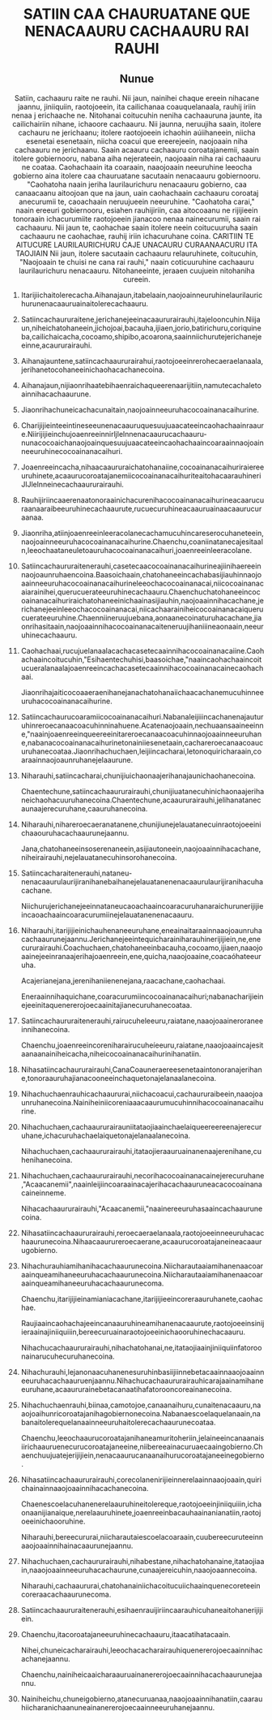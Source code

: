 <h1 align='center'>SATIIN CAA CHAURUATANE QUE NENACAAURU CACHAAURU RAl RAUHI</h1>
<h2 align='center'>Nunue</h2>
<p align='center'>Satiin, cachaauru raite ne rauhi. Nii jaun, nainihei chaque ereein nihacane jaannu, jiniiquiin, raotojoeein, ita cailichanaa coauquelanaala, rauhij iriin nenaa j erichaache ne. Nitohanai coitucuhin neniha cachaauruna jaunte, ita cailichairiin nihane, ichaoore cachaauru. Nii jaunna, neruujiha saain, itolere cachauru ne jerichaanu; itolere raotojoeein ichaohin aúiihaneein, niicha esenetai esenetaain, niicha coacui que ereerejeein, naojoaain niha cachaauru ne jerichaanu.
Saain acaauru cachaauru coroatajanemii, saain itolere gobiernooru, nabana aiha nejerateein, naojoaain niha rai cachaauru ne coataa.
Caohachaain ita coaraain, naaojoaain neeuruhine leeocha gobierno aina itolere caa chauruatane sacutaain nenacaauru gobiernooru.
"Caohatoha naain jeriha laurilaurichuru nenacaauru gobierno, caa canaacaanu aitoojoan que na jaun, uain caohachaain cachaauru coroataj anecurumii te, caoachaain neruujueein neeuruhine.
"Caohatoha carai," naain ereeuri gobiernooru, esiahen rauhijiriin, caa aitocoaanu ne rijijieein tonoraain ichacurumiite raotojoeein jianacoo nenaa nainecurumii, saain rai cachaauru.
Nii jaun te, caohachae saain itolere neein coitucuuruha saain cachaauru ne caohachae, rauhij iriin ichacuruhane coina.
CARITIIN TE AlTUCURE LAURILAURICHURU CAJE UNACAURU CURAANAACURU ITA TAOJIAIN
Nii jaun, itolere sacutaain cachaauru relauruhinete, coitucuhin, "Naojoaain te chuisi ne cana rai rauhi," naain coticuuruhine cachaauru laurilaurichuru nenacaauru. Nitohaneeinte, jeraaen cuujuein nitohaniha cureein.</p>
<ol>
  <li>
    <p>Itarijiichaitolerecacha.Aihanajaun,itabelaain,naojoainneuruhinelaurilaurichurunenacaauruainaitolerecachaauru.</p>
  </li>
  <li>
    <p>Satiincachaururaitene,jerichanejeeinacaaururairauhi,itajelooncuhin.Niijaun,niheichatohaneein,jichojoai,bacauha,ijiaen,jorio,batirichuru,coriquineba,cailichaicacha,cocoamo,shipibo,acoarona,saainniichurutejerichanejeeinne,acaururairauhi.</p>
  </li>
  <li>
    <p>Aihanajauntene,satiincachaaururairahui,raotojoeeinrerohecaeraelanaala,jerihanetocohaneeinichaohacachanecoina.</p>
  </li>
  <li>
    <p>Aihanajaun,nijiaonrihaatebihaenraichaqueerenaarijitiin,namutecachaletoainnihacachaaurune.</p>
  </li>
  <li>
    <p>Jiaonrihachuneicachacunaitain,naojoainneeuruhacocoainanacaihurine.</p>
  </li>
  <li>
    <p>Charijijieinteeintineseeunenacaauruquesuujuaacateeincaohachaainraaure.Niirijijieinchujoaenreeinnirljlelnnenacaaurucachaauru-nunacocoaichanaojoainquesuujuaacateeincaohachaaincoaraainnaojoainneeuruhinecocoainanacaihuri.</p>
  </li>
  <li>
    <p>Joaenreeincacha,nihaacaaururaichatohanaiine,cocoainanacaihuriraiereeuruhinete,acaaurucoroatajanemiicocoainanacaihuriteaitohacaarauhineriJlJlelnneinecachaaururairauhi.</p>
  </li>
  <li>
    <p>Rauhijiriincaaerenaatonoraainichacurenihacocoainanacaihurineacaarucuraanaaraibeeuruhinecachaaurute,rucuecuruhineacaauruainaacaaurucuraanaa.</p>
  </li>
  <li>
    <p>Jiaonriha,atiinjoaenreeinleeracolanecachamucuhincareserocuhaneteein,naojoainneeuruhacocoainanacaihurine.Chaenchu,coaniinatanecajesitaaln,leeochaataneuletoauruhacocoainanacaihuri,joaenreeinleeracolane.</p>
  </li>
  <li>
    <p>Satiincachaururaitenerauhi,casetecaacocoainanacaihurineajiinihaereeinnaojoaunruhaencoina.Baasoichaain,chatohaneeincachabasijiauhinnaojoaainneeuruhacocoainanacaihurineleeochacocoainanacai,niicocoainanacaiarainihei,querucuerateeuruhinecachaauru.Chaenchuchatohaneeincocoainanacaihuriraichatohaneeinichaainasijiauhin,naojoaainnihacachane,jerichanejeeinleeochacocoainanacai,niicachaarainiheicocoainanacaiquerucuerateeuruhine.Chaenniineruujuebana,aonaanecoinaturuhacachane,jiaonrihasitaain,naojoaainnihacocoainanacaiteneruujihaniiineaonaain,neeuruhinecachaauru.</p>
  </li>
  <li>
    <p>Caohachaai,rucujuelanaalacachacasetecaainnihacocoainanacaiine.Caohachaaincoitucuhin,"Esihaentechuhisi,baasoichae,"naaincaohachaaincoitucueralanaalajoaenreeincachacasetecaainnihacocoainanacainecaohachaai.</p>
    <p>Jiaonrihajaiticocoaaeraenihanejanachatohanaiichaacachanemucuhinneeuruhacocoainanacaihurine.</p>
  </li>
  <li>
    <p>Satiincachaurucoaramiicocoainanacaihuri.Nabanaleijiiincachanenajauturuhinreroecanaacoacuhinninahuene.Acatenaojoaain,nechuaansaaineeinne,"naainjoaenreeinqueereeinitareroecanaacoacuhinnaojoaainneeuruhane,nabanacocoainanacaihurinetonainiiesenetaain,cachareroecanaacoaucuruhanecoataa.Jiaonrihachuchaen,leijiincacharai,letonoquiricharaain,coaraainnaojoaunruhanejelaaurune.</p>
  </li>
  <li>
    <p>Niharauhi,satiincacharai,chunijiuichaonaajerihanajaunichaohanecoina.</p>
    <p>Chaentechune,satiincachaaururairauhi,chunijiuatanecuhinichaonaajerihaneichaohacuuruhanecoina.Chaentechune,acaaururairauhi,jelihanatanecaunaajerecuruhane,caauruhanecoina.</p>
  </li>
  <li>
    <p>Niharauhi,nihareroecaeranatanene,chunijiunejelauatanecuinraotojoeeinichaaouruhacachaaurunejaannu.</p>
    <p>Jana,chatohaneeinsoserenaneein,asijiautoneein,naojoaainnihacachane,niheirairauhi,nejelauatanecuhinsorohanecoina.</p>
  </li>
  <li>
    <p>Satiincacharaitenerauhi,nataneu-nenacaaurulaurijiranihanebaihanejelauatanenenacaaurulaurijiranihacuhacachane.</p>
    <p>Niichurujerichanejeeinnataneucaoachaaincoaracuruhanaraichurunerijijieincaoachaaincoaracurumiinejelauatanenenacaauru.</p>
  </li>
  <li>
    <p>Niharauhi,itarijijieinichauhenaneeuruhane,eneainaitaraainnaaojoaunruhacachaaurunejaannu.Jerichanejeeintequicharainiharauhinerijijiein,ne,enecururairauhi.Coachuchaen,chatohaneeinbacauha,cocoamo,ijiaen,naaojoaainejeeinranaajerihajoaenreein,ene,quicha,naaojoaaine,coacaóhateeuruha.</p>
    <p>Acajerianejana,jerenihaniienenejana,raacachane,caohachaai.</p>
    <p>Eneraainnihaquichane,coaracurumiincocoainanacaihuri;nabanacharijieinejeeinitaquenererojoecaainitajianecuruhanecoataa.</p>
  </li>
  <li>
    <p>Satiincachaururaitenerauhi,rairucuheleeuru,raiatane,naaojoaaineroraneeinnihanecoina.</p>
    <p>Chaenchu,joaenreeincoreniharairucuheíeeuru,raiatane,naaojoaaincajesitaanaanainiheicacha,niheicocoainanacaihurinihanatiin.</p>
  </li>
  <li>
    <p>Nihasatiincachaururairauhi,CanaCoauneraereesenetaaintonoranajerihane,tonoraauruhajianacooneeinchaquetonajelanaalanecoina.</p>
  </li>
  <li>
    <p>Nihachuchaenrauhicachaaururai,niichacoacui,cachaururaibeein,naaojoaunruhanecoina.Nainiheiniicoreniaaacaaurumucuhinnihacocoainanacaihurine.</p>
  </li>
  <li>
    <p>Nihachuchaen,cachaaururairauniitataojiaainchaelaiqueereereenajerecuruhane,ichacuruhachaelaiquetonajelanaalanecoina.</p>
    <p>Nihachuchaen,cachaaururairauhi,itataojieraauruainanenaajerenihane,cuhenihanecoina.</p>
  </li>
  <li>
    <p>Nihachuchaen,cachaaururairauhi,necorihacocoainanacainejerecuruhane,"Acaacanemii",naainleijiincoaraainacajerihacachaauruneacacocoainanacaineinneme.</p>
    <p>Nihacachaaururairauhi,"Acaacanemii,"naainereeuruhasaaincachaaurunecoina.</p>
    <p></p>
  </li>
  <li>
    <p>Nihasatiincachaaururairauhi,reroecaeraelanaala,raotojoeeinneeuruhacachaaurunecoina.Nihaacaaurureroecaerane,acaaurucoroatajaneineacaaurugobierno.</p>
  </li>
  <li>
    <p>Nihachurauhiamihanihacachaaurunecoina.Niicharautaaiamihanenaacoaraainqueamihaneeuruhacachaaurunecoina.Niicharautaaiamihanenaacoaraainqueamihaneeuruhacachaaurunecoma.</p>
    <p>Chaenchu,itarijijieinamianiacachane,itarijijieeincoreraauruhanete,caohachae.</p>
    <p>Raujiaaincaohachajeeincanaauruhineamihanenacaaurute,raotojoeeinsinijieraainajiniiquiiin,bereecuruainaraotojoeeinichaooruhinechacaauru.</p>
    <p>Nihachucachaaururairauhi,nihachatohanai,ne,itataojiaainjiniiquiinfatoroonainarucuhecuruhanecoina.</p>
  </li>
  <li>
    <p>Nihachurauhi,lejanonaacuhanenesuruhinbasiijiinnebetacaainnaaojoaainneeuruhacachaauruenjaannu.Nihachucachaaururairauhicarajaainamihaneeuruhane,acaaururainebetacanaatihafatorooncoreainanecoina.</p>
  </li>
  <li>
    <p>Nihachuchaenrauhi,biinaa,camotojoe,canaanaihuru,cunaitenacaauru,naaojoaihunricoroatajanihagobiernonecoina.Nabanaescoelaquelanaain,nabanaitolerequelanaainneeuruhaitolerecachaaurunecoataa.</p>
    <p>Chaenchu,leeochaaurucoroatajanihaneamuritoheriin,jelaineeincanaanaisiirichaauruenecurucoroatajaneeine,niibereeainacuruaecaaingobierno.Chaenchuujuatejerijijiein,nenacaaurucanaanaihurucoroatajaneeinegobierno.</p>
  </li>
  <li>
    <p>Nihasatiincachaaururairauhi,corecolanenirijieinnerelaainnaaojoaain,quirichainainnaaojoaainnihacachanecoina.</p>
    <p>Chaenescoelacuhanenerelaauruhineitolereque,raotojoeeinjiniiquiiin,ichaonaanijianaique,nerelaauruhinete,joaenreeinbacauhaainanianatiin,raotojoeeinichaooruhine.</p>
    <p>Niharauhi,bereecururai,niicharautaiescoelacoaraain,cuubereecuruteeinnaaojoaainnihainacaaurunejaannu.</p>
  </li>
  <li>
    <p>Nihachuchaen,cachaururairauhi,nihabestane,nihachatohanaine,itataojiaain,naaojoaainneeuruhacachaurune,cunaajereicuhin,naaojoaannecoina.</p>
    <p>Niharauhi,cachaaururai,chatohanainiichacoitucuiichaainquenecoreteeincoreraacachaaurunecoma.</p>
  </li>
  <li>
    <p>Satiincachaaururaitenerauhi,esihaenrauijiriincaarauhicuhaneaitohanerijijiein.</p>
  </li>
  <li>
    <p>Chaenchu,itacoroatajaneeuruhinecachaauru,itaacatihatacaain.</p>
    <p>Nihei,chuneicacharairauhi,leeochacacharairauhiquenererojoecaainnihacachanejaannu.</p>
    <p>Chaenchu,nainiheicaaicharaauruainanererojoecaainnihacachaaurunejaannu.</p>
  </li>
  <li>
    <p>Nainiheichu,chuneigobierno,atanecuruanaa,naaojoaainnihanatiin,caarauhiicharanichaanuneainanererojoecaainneeuruhanejaannu.</p>
  </li>
</ol>